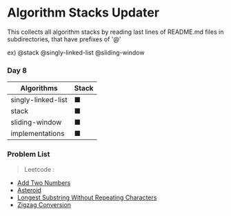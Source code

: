 
# Algorithm Stacks Updater  

This collects all algorithm stacks by reading last lines of README.md files in subdirectories, that have prefixes of '@'  

ex) @stack @singly-linked-list @sliding-window  
  
### Day 8  
| Algorithms |      Stack      |
|-----------|------------------|
| singly-linked-list | ■ |
| stack | ■ |
| sliding-window | ■ |
| implementations | ■ |

### Problem List  
> Leetcode :
  - [Add Two Numbers](https://github.com/greyfolk99/algorithm/tree/main/notes/leetcode/Add%20Two%20Numbers)
  - [Asteroid](https://github.com/greyfolk99/algorithm/tree/main/notes/leetcode/Asteroid)
  - [Longest Substring Without Repeating Characters](https://github.com/greyfolk99/algorithm/tree/main/notes/leetcode/Longest%20Substring%20Without%20Repeating%20Characters)
  - [Zigzag Conversion](https://github.com/greyfolk99/algorithm/tree/main/notes/leetcode/Zigzag%20Conversion)
  
